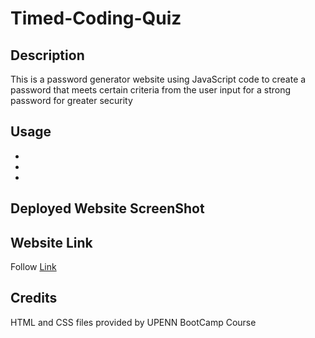 # Timed-Coding-Quiz

## Description

This is a password generator website using JavaScript code to create a password that meets certain criteria from the user input for a strong password for greater security 

## Usage 

- 
- 
- 

## Deployed Website ScreenShot

<!-- ![WebSite SreenShot](Password_Geneator_WebSite_ScreenShot.jpeg "WebSite ScreenShot") -->

## Website Link

Follow [Link](https://z20axa.github.io/Timed-Coding-Quiz/)

## Credits

HTML and CSS files provided by UPENN BootCamp Course

